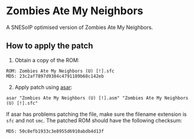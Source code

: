# Zombies Ate My Neighbors

A SNESoIP optimised version of Zombies Ate My Neighbors.

## How to apply the patch

1. Obtain a copy of the ROM:

```
ROM: Zombies Ate My Neighbors (U) [!].sfc
MD5: 23c2af7897d9384c4791189b68c142eb
```

2. Apply patch using [asar](https://github.com/RPGHacker/asar):

```
asar "Zombies Ate My Neighbors (U) [!].asm" "Zombies Ate My Neighbors (U) [!].sfc"
```

If asar has problems patching the file, make sure the filename extension
is `sfc` and not `smc`.  The patched ROM should have the following
checksum:

```
MD5: 50c8efb1933c3e8955d6910abdb4d13f
```

